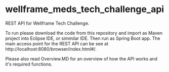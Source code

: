 # wellframe_meds_tech_challenge_api
REST API for Wellframe Tech Challenge.

To run please download the code from this repository and import as Maven project into Eclipse IDE, or simmilar IDE.  Then run as Spring Boot app.  The main access point for the REST API can be see at http://localhost:8080/browser/index.html#/.

Please also read Overview.MD for an overview of how the API works and it's required functions.
